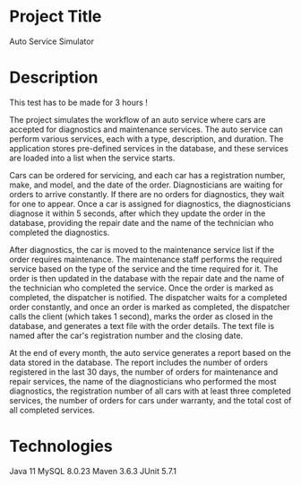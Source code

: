 # Project Title
Auto Service Simulator

# Description
This test has to be made for 3 hours !

The project simulates the workflow of an auto service where cars are accepted for diagnostics and maintenance services. The auto service can perform various services, each with a type, description, and duration. The application stores pre-defined services in the database, and these services are loaded into a list when the service starts.

Cars can be ordered for servicing, and each car has a registration number, make, and model, and the date of the order. Diagnosticians are waiting for orders to arrive constantly. If there are no orders for diagnostics, they wait for one to appear. Once a car is assigned for diagnostics, the diagnosticians diagnose it within 5 seconds, after which they update the order in the database, providing the repair date and the name of the technician who completed the diagnostics.

After diagnostics, the car is moved to the maintenance service list if the order requires maintenance. The maintenance staff performs the required service based on the type of the service and the time required for it. The order is then updated in the database with the repair date and the name of the technician who completed the service. Once the order is marked as completed, the dispatcher is notified. The dispatcher waits for a completed order constantly, and once an order is marked as completed, the dispatcher calls the client (which takes 1 second), marks the order as closed in the database, and generates a text file with the order details. The text file is named after the car's registration number and the closing date.

At the end of every month, the auto service generates a report based on the data stored in the database. The report includes the number of orders registered in the last 30 days, the number of orders for maintenance and repair services, the name of the diagnosticians who performed the most diagnostics, the registration number of all cars with at least three completed services, the number of orders for cars under warranty, and the total cost of all completed services.

# Technologies
Java 11
MySQL 8.0.23
Maven 3.6.3
JUnit 5.7.1

